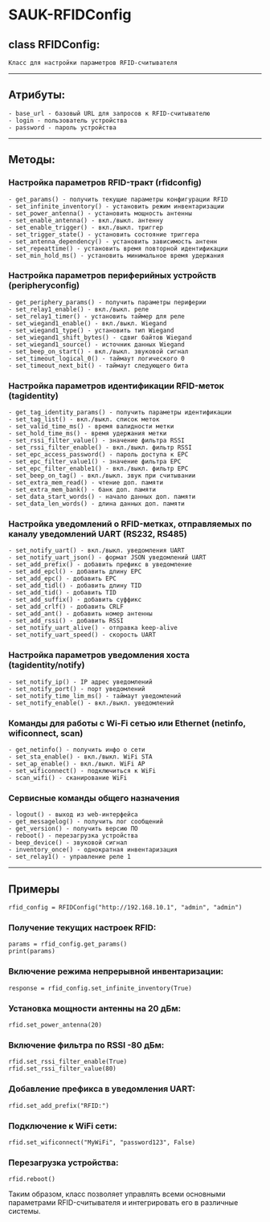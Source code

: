 # SAUK-RFIDConfig

## class RFIDConfig:
 
    Класс для настройки параметров RFID-считывателя

----------------------------------------------------------------
##    Атрибуты:
    - base_url - базовый URL для запросов к RFID-считывателю
    - login - пользователь устройства
    - password - пароль устройства
----------------------------------------------------------------
##    Методы:
### Настройка параметров RFID-тракт (rfidconfig) 
    - get_params() - получить текущие параметры конфигурации RFID
    - set_infinite_inventory() - установить режим инвентаризации
    - set_power_antenna() - установить мощность антенны 
    - set_enable_antenna() - вкл./выкл. антенну
    - set_enable_trigger() - вкл./выкл. триггер
    - set_trigger_state() - установить состояние триггера
    - set_antenna_dependency() - установить зависимость антенн
    - set_repeattime() - установить время повторной идентификации
    - set_min_hold_ms() - установить минимальное время удержания
### Настройка параметров периферийных устройств (peripheryconfig)    
    - get_periphery_params() - получить параметры периферии
    - set_relay1_enable() - вкл./выкл. реле
    - set_relay1_timer() - установить таймер для реле
    - set_wiegand1_enable() - вкл./выкл. Wiegand
    - set_wiegand1_type() - установить тип Wiegand
    - set_wiegand1_shift_bytes() - сдвиг байтов Wiegand
    - set_wiegand1_source() - источник данных Wiegand
    - set_beep_on_start() - вкл./выкл. звуковой сигнал
    - set_timeout_logical_0() - таймаут логического 0
    - set_timeout_next_bit() - таймаут следующего бита
### Настройка параметров идентификации RFID-меток (tagidentity)
    - get_tag_identity_params() - получить параметры идентификации
    - set_tag_list() - вкл./выкл. список меток
    - set_valid_time_ms() - время валидности метки
    - set_hold_time_ms() - время удержания метки
    - set_rssi_filter_value() - значение фильтра RSSI
    - set_rssi_filter_enable() - вкл./выкл. фильтр RSSI
    - set_epc_access_password() - пароль доступа к EPC
    - set_epc_filter_value1() - значение фильтра EPC
    - set_epc_filter_enable1() - вкл./выкл. фильтр EPC
    - set_beep_on_tag() - вкл./выкл. звук при считывании
    - set_extra_mem_read() - чтение доп. памяти
    - set_extra_mem_bank() - банк доп. памяти
    - set_data_start_words() - начало данных доп. памяти 
    - set_data_len_words() - длина данных доп. памяти
### Настройка уведомлений о RFID-метках, отправляемых по каналу уведомлений UART (RS232, RS485)
    - set_notify_uart() - вкл./выкл. уведомления UART
    - set_notify_uart_json() - формат JSON уведомлений UART
    - set_add_prefix() - добавить префикс в уведомление 
    - set_add_epcl() - добавить длину EPC
    - set_add_epc() - добавить EPC
    - set_add_tidl() - добавить длину TID
    - set_add_tid() - добавить TID
    - set_add_suffix() - добавить суффикс
    - set_add_crlf() - добавить CRLF 
    - set_add_ant() - добавить номер антенны
    - set_add_rssi() - добавить RSSI
    - set_notify_uart_alive() - отправка keep-alive
    - set_notify_uart_speed() - скорость UART
### Настройка параметров уведомления хоста (tagidentity/notify)
    - set_notify_ip() - IP адрес уведомлений 
    - set_notify_port() - порт уведомлений
    - set_notify_time_lim_ms() - таймаут уведомлений
    - set_notify_enable() - вкл./выкл. уведомлений
### Команды для работы с Wi-Fi сетью или Ethernet (netinfo, wificonnect, scan)
    - get_netinfo() - получить инфо о сети
    - set_sta_enable() - вкл./выкл. WiFi STA
    - set_ap_enable() - вкл./выкл. WiFi AP  
    - set_wificonnect() - подключиться к WiFi
    - scan_wifi() - сканирование WiFi
### Сервисные команды общего назначения
    - logout() - выход из web-интерфейса
    - get_messagelog() - получить лог сообщений
    - get_version() - получить версию ПО
    - reboot() - перезагрузка устройства
    - beep_device() - звуковой сигнал
    - inventory_once() - однократная инвентаризация
    - set_relay1() - управление реле 1
----------------------------------------------------------------
## Примеры
    rfid_config = RFIDConfig("http://192.168.10.1", "admin", "admin")
### Получение текущих настроек RFID:    
    params = rfid_config.get_params()
    print(params)

### Включение режима непрерывной инвентаризации:

    response = rfid_config.set_infinite_inventory(True)

### Установка мощности антенны на 20 дБм:

    rfid.set_power_antenna(20)

### Включение фильтра по RSSI -80 дБм:

    rfid.set_rssi_filter_enable(True)
    rfid.set_rssi_filter_value(80)

### Добавление префикса в уведомления UART:
 
    rfid.set_add_prefix("RFID:")

### Подключение к WiFi сети:

    rfid.set_wificonnect("MyWiFi", "password123", False)

### Перезагрузка устройства:

    rfid.reboot()

Таким образом, класс позволяет управлять всеми основными параметрами RFID-считывателя и интегрировать его в различные системы.